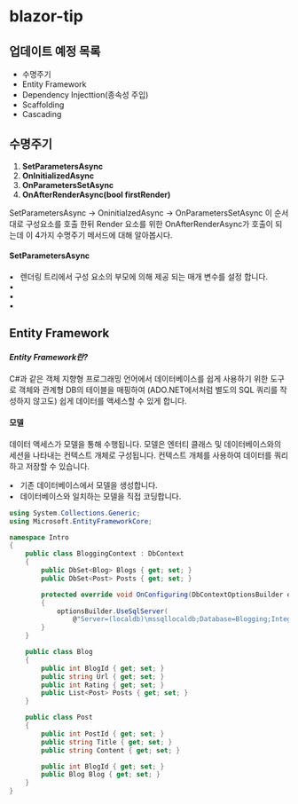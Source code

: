 # blazor-tip
## 업데이트 예정 목록
 * 수명주기
 * Entity Framework
 * Dependency Injecttion(종속성 주입)
 * Scaffolding
 * Cascading

## 수명주기
1. **SetParametersAsync**
1. **OnInitializedAsync**
1. **OnParametersSetAsync**
1. **OnAfterRenderAsync(bool firstRender)**

SetParametersAsync → OninitialzedAsync → OnParametersSetAsync 이 순서대로 구성요소를 호출 한뒤 Render 요소를 위한 OnAfterRenderAsync가 호출이 되는데
이 4가지 수명주기 메서드에 대해 알아봅시다.

#### SetParametersAsync
▪️ &nbsp; 렌더링 트리에서 구성 요소의 부모에 의해 제공 되는 매개 변수를 설정 합니다.    
▪️ &nbsp;     
▪️ &nbsp;     
▪️ &nbsp;     

## Entity Framework
#### _Entity Framework란?_
C#과 같은 객체 지향형 프로그래밍 언어에서 데이터베이스를 쉽게 사용하기 위한 도구로 객체와 관계형 DB의 테이블을 매핑하여 (ADO.NET에서처럼 별도의 SQL 쿼리를 작성하지 않고도) 쉽게 데이터를 액세스할 수 있게 합니다.

#### 모델
데이터 액세스가 모델을 통해 수행됩니다. 모델은 엔터티 클래스 및 데이터베이스와의 세션을 나타내는 컨텍스트 개체로 구성됩니다. 컨텍스트 개체를 사용하여 데이터를 쿼리하고 저장할 수 있습니다.
     
▪️ &nbsp; 기존 데이터베이스에서 모델을 생성합니다.    
▪️ &nbsp; 데이터베이스와 일치하는 모델을 직접 코딩합니다.    

```csharp
using System.Collections.Generic;
using Microsoft.EntityFrameworkCore;

namespace Intro
{
    public class BloggingContext : DbContext
    {
        public DbSet<Blog> Blogs { get; set; }
        public DbSet<Post> Posts { get; set; }

        protected override void OnConfiguring(DbContextOptionsBuilder optionsBuilder)
        {
            optionsBuilder.UseSqlServer(
                @"Server=(localdb)\mssqllocaldb;Database=Blogging;Integrated Security=True");
        }
    }

    public class Blog
    {
        public int BlogId { get; set; }
        public string Url { get; set; }
        public int Rating { get; set; }
        public List<Post> Posts { get; set; }
    }

    public class Post
    {
        public int PostId { get; set; }
        public string Title { get; set; }
        public string Content { get; set; }

        public int BlogId { get; set; }
        public Blog Blog { get; set; }
    }
}
```
